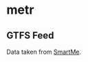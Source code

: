 # metr

## GTFS Feed

Data taken from [SmartMe][SmartMe-GTFS].

[SmartMe-GTFS]: http://smartme-data.unime.it/dataset/dati-del-trasporto-pubblico-urbano-atm-in-formato-gtfs
